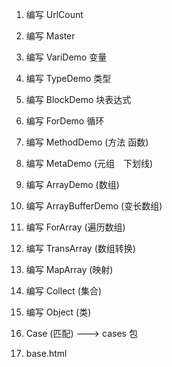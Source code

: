1. 编写 UrlCount

2. 编写 Master

3. 编写 VariDemo 变量

4. 编写 TypeDemo 类型

5. 编写 BlockDemo 块表达式

6. 编写 ForDemo 循环

7. 编写 MethodDemo (方法 函数)

8. 编写 MetaDemo (元组　下划线)

9. 编写 ArrayDemo (数组)

10. 编写 ArrayBufferDemo (变长数组)

11. 编写 ForArray (遍历数组)

12. 编写 TransArray (数组转换)

13. 编写 MapArray (映射)

6. 编写 Collect (集合)

7. 编写 Object (类)

8. Case (匹配) ---> cases 包

9. base.html